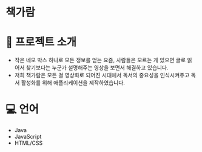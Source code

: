 ﻿# 책가람
 
 
 # 🔎 프로젝트 소개
 - 작은 네모 박스 하나로 모든 정보를 얻는 요즘, 사람들은 모르는 게 있으면 글로 읽어서 찾기보다는 누군가 설명해주는 영상을 보면서 해결하고 있습니다.
 - 저희 책가람은 모든 걸 영상화로 되어진 시대에서 독서의 중요성을 인식시켜주고 독서 활성화를 위해 애플리케이션을 제작하였습니다.
 
# 💻 언어
- Java
- JavaScript
- HTML/CSS
